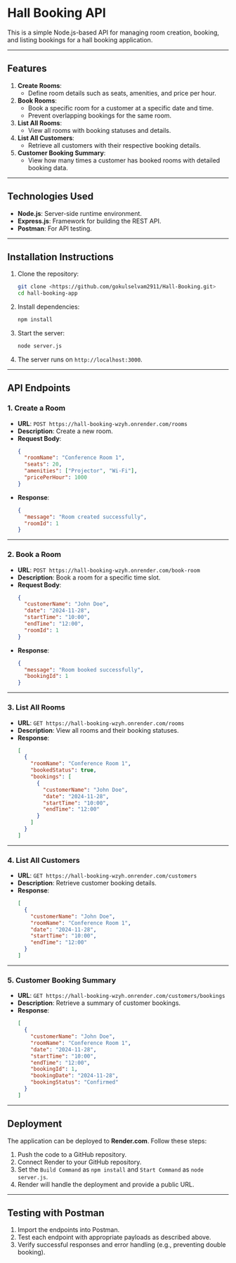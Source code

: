 
# Hall Booking API

This is a simple Node.js-based API for managing room creation, booking, and listing bookings for a hall booking application.

---

## Features

1. **Create Rooms**:
   - Define room details such as seats, amenities, and price per hour.
2. **Book Rooms**:
   - Book a specific room for a customer at a specific date and time.
   - Prevent overlapping bookings for the same room.
3. **List All Rooms**:
   - View all rooms with booking statuses and details.
4. **List All Customers**:
   - Retrieve all customers with their respective booking details.
5. **Customer Booking Summary**:
   - View how many times a customer has booked rooms with detailed booking data.

---

## Technologies Used

- **Node.js**: Server-side runtime environment.
- **Express.js**: Framework for building the REST API.
- **Postman**: For API testing.

---

## Installation Instructions

1. Clone the repository:
   ```bash
   git clone <https://github.com/gokulselvam2911/Hall-Booking.git>
   cd hall-booking-app
   ```

2. Install dependencies:
   ```bash
   npm install
   ```

3. Start the server:
   ```bash
   node server.js
   ```

4. The server runs on `http://localhost:3000`.

---

## API Endpoints

### 1. Create a Room

- **URL**: `POST https://hall-booking-wzyh.onrender.com/rooms`
- **Description**: Create a new room.
- **Request Body**:
  ```json
  {
    "roomName": "Conference Room 1",
    "seats": 20,
    "amenities": ["Projector", "Wi-Fi"],
    "pricePerHour": 1000
  }
  ```
- **Response**:
  ```json
  {
    "message": "Room created successfully",
    "roomId": 1
  }
  ```

---

### 2. Book a Room

- **URL**: `POST https://hall-booking-wzyh.onrender.com/book-room`
- **Description**: Book a room for a specific time slot.
- **Request Body**:
  ```json
  {
    "customerName": "John Doe",
    "date": "2024-11-28",
    "startTime": "10:00",
    "endTime": "12:00",
    "roomId": 1
  }
  ```
- **Response**:
  ```json
  {
    "message": "Room booked successfully",
    "bookingId": 1
  }
  ```

---

### 3. List All Rooms

- **URL**: `GET https://hall-booking-wzyh.onrender.com/rooms`
- **Description**: View all rooms and their booking statuses.
- **Response**:
  ```json
  [
    {
      "roomName": "Conference Room 1",
      "bookedStatus": true,
      "bookings": [
        {
          "customerName": "John Doe",
          "date": "2024-11-28",
          "startTime": "10:00",
          "endTime": "12:00"
        }
      ]
    }
  ]
  ```

---

### 4. List All Customers

- **URL**: `GET https://hall-booking-wzyh.onrender.com/customers`
- **Description**: Retrieve customer booking details.
- **Response**:
  ```json
  [
    {
      "customerName": "John Doe",
      "roomName": "Conference Room 1",
      "date": "2024-11-28",
      "startTime": "10:00",
      "endTime": "12:00"
    }
  ]
  ```

---

### 5. Customer Booking Summary

- **URL**: `GET https://hall-booking-wzyh.onrender.com/customers/bookings`
- **Description**: Retrieve a summary of customer bookings.
- **Response**:
  ```json
  [
    {
      "customerName": "John Doe",
      "roomName": "Conference Room 1",
      "date": "2024-11-28",
      "startTime": "10:00",
      "endTime": "12:00",
      "bookingId": 1,
      "bookingDate": "2024-11-28",
      "bookingStatus": "Confirmed"
    }
  ]
  ```

---

## Deployment

The application can be deployed to **Render.com**. Follow these steps:

1. Push the code to a GitHub repository.
2. Connect Render to your GitHub repository.
3. Set the `Build Command` as `npm install` and `Start Command` as `node server.js`.
4. Render will handle the deployment and provide a public URL.

---

## Testing with Postman

1. Import the endpoints into Postman.
2. Test each endpoint with appropriate payloads as described above.
3. Verify successful responses and error handling (e.g., preventing double booking).



